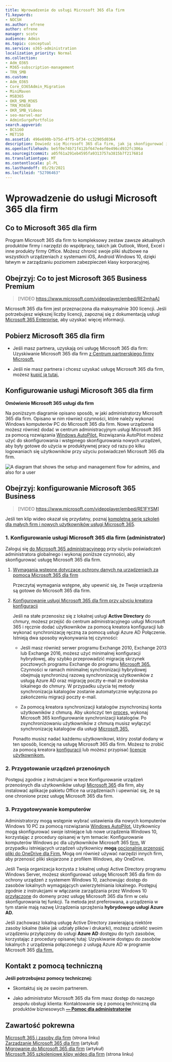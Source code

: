 ```yaml
---
title: Wprowadzenie do usługi Microsoft 365 dla firm
f1.keywords:
- NOCSH
ms.author: efrene
author: efrene
manager: scotv
audience: Admin
ms.topic: conceptual
ms.service: o365-administration
localization_priority: Normal
ms.collection:
- Adm_O365
- M365-subscription-management
- TRN_SMB
ms.custom:
- Adm_O365
- Core_O365Admin_Migration
- MiniMaven
- MSB365
- OKR_SMB_M365
- TRN_M365B
- OKR_SMB_Videos
- seo-marvel-mar
- AdminSurgePortfolio
search.appverid:
- BCS160
- MET150
ms.assetid: 496e690b-b75d-4ff5-bf34-cc32905d0364
description: Dowiedz się Microsoft 365 dla firm, jak ją skonfigurować i jak przygotować urządzenia i komputery, aby zapewnić ich ochronę przez usługę Microsoft 365 dla firm.
ms.openlocfilehash: be5f0e74b71f412bf647e4ef0e496cd932fc306a
ms.sourcegitcommit: a05f61a291eb4595fa9313757a3815b7f217681d
ms.translationtype: MT
ms.contentlocale: pl-PL
ms.lasthandoff: 05/29/2021
ms.locfileid: "52706463"
---
```

# <a name="get-started-with-microsoft-365-for-business"></a>Wprowadzenie do usługi Microsoft 365 dla firm

## <a name="what-is-microsoft-365-for-business"></a>Co to Microsoft 365 dla firm

Program Microsoft 365 dla firm to kompleksowy zestaw zawsze aktualnych produktów firmy i narzędzi do współpracy, takich jak Outlook, Word, Excel i inne produkty firmy Office. Możesz chronić swoje pliki służbowe na wszystkich urządzeniach z systemami iOS, Android Windows 10, dzięki łatwym w zarządzaniu poziomem zabezpieczeń klasy korporacyjnej.

## <a name="watch-what-is-microsoft-365-business-premium"></a>Obejrzyj: Co to jest Microsoft 365 Business Premium

> [!VIDEO https://www.microsoft.com/videoplayer/embed/RE2mhaA] 
  
Microsoft 365 dla firm jest przeznaczona dla maksymalnie 300 licencji. Jeśli potrzebujesz większej liczby licencji, zapoznaj się z dokumentacją usługi [Microsoft 365 Enterprise](../enterprise/index.yml), aby uzyskać więcej informacji. 
  
## <a name="get-microsoft-365-for-business"></a>Pobierz Microsoft 365 dla firm

- Jeśli masz partnera, uzyskają oni usługę Microsoft 365 dla firm: Uzyskiwanie Microsoft 365 dla firm [z Centrum partnerskiego firmy Microsoft.](get-microsoft-365-business.md)
    
- Jeśli nie masz partnera i chcesz uzyskać usługę Microsoft 365 dla firm, możesz [kupić ją tutaj.](https://www.microsoft.com/microsoft-365/business)
    
## <a name="set-up-microsoft-365-for-business"></a>Konfigurowanie usługi Microsoft 365 dla firm

 **Omówienie Microsoft 365 usługi dla firm**
  
Na poniższym diagramie opisano sposób, w jaki administratorzy Microsoft 365 dla firm. Opisano w nim również czynności, które należy wykonać Windows komputerów PC do Microsoft 365 dla firm. Nowe urządzenia możesz również dodać w centrum administracyjnym usługi Microsoft 365 za pomocą rozwiązania [Windows AutoPilot.](add-autopilot-devices-and-profile.md) Rozwiązania AutoPilot możesz użyć do skonfigurowania i wstępnego skonfigurowania nowych urządzeń, aby były gotowe do użycia w produktywnej pracy od razu po kilku logowaniach się użytkowników przy użyciu poświadczeń Microsoft 365 dla firm.
  
![A diagram that shows the setup and management flow for admins, and also for a user](../media/249f81fc-7e79-44c7-8425-3a0b7b651c3b.png)

## <a name="watch-set-up-microsoft-365-business"></a>Obejrzyj: konfigurowanie Microsoft 365 Business

> [!VIDEO https://www.microsoft.com/videoplayer/embed/RE1FYSM] 

Jeśli ten klip wideo okazał się przydatny, poznaj [kompletną serię szkoleń dla małych firm i nowych użytkowników usługi Microsoft 365](../business-video/index.yml).

  
### <a name="1-set-up-microsoft-365-for-business-admin"></a>1. Konfigurowanie usługi Microsoft 365 dla firm (administrator)

Zaloguj się [do Microsoft 365 administracyjnego](https://portal.office.com/adminportal/home) przy użyciu poświadczeń administratora globalnego i wykonaj poniższe czynności, aby skonfigurować usługę Microsoft 365 dla firm. 
  
1. [Wymagania wstępne dotyczące ochrony danych na urządzeniach za pomocą Microsoft 365 dla firm](pre-requisites-for-data-protection.md)
    
    Przeczytaj wymagania wstępne, aby upewnić się, że Twoje urządzenia są gotowe do Microsoft 365 dla firm.
    
2. [Konfigurowanie usługi Microsoft 365 dla firm przy użyciu kreatora konfiguracji](set-up.md)
    
    Jeśli na stałe przenosisz się z lokalnej usługi **Active Directory** do chmury, możesz przejść do centrum administracyjnego usługi Microsoft 365 i ręcznie dodać użytkowników za pomocą kreatora konfiguracji lub wykonać synchronizację ręczną za pomocą usługi Azure AD Połączenie. Istnieją dwa sposoby wykonywania tej czynności: 
    
    - Jeśli masz również serwer programu Exchange 2010, Exchange 2013 lub Exchange 2016, możesz użyć minimalnej konfiguracji hybrydowej, aby szybko przeprowadzić migrację skrzynek pocztowych programu Exchange do programu [Microsoft 365.](/Exchange/mailbox-migration/use-minimal-hybrid-to-quickly-migrate) Czynności w ramach minimalnej synchronizacji hybrydowej obejmują synchronizuj razową synchronizację użytkowników z usługą Azure AD oraz migrację poczty e-mail ze środowiska lokalnego do chmury. W przypadku użycia tej metody synchronizacja katalogów zostanie automatycznie wyłączona po zakończeniu migracji poczty e-mail.
    
    - Za pomocą kreatora synchronizacji katalogów zsynchronizuj konta użytkowników z chmurą. Aby ukończyć ten [proces,](../enterprise/set-up-directory-synchronization.md) wykonaj Microsoft 365 konfigurowanie synchronizacji katalogów. Po zsynchronizowaniu użytkowników z chmurą musisz wyłączyć synchronizację katalogów dla usługi [Microsoft 365.](../enterprise/turn-off-directory-synchronization.md)
    
    Ponadto musisz nadać każdemu użytkownikowi, który został dodany w ten sposób, licencję na usługę Microsoft 365 dla firm. Możesz to zrobić za pomocą kreatora [konfiguracji](set-up.md) lub możesz przypisać [licencje użytkownikom.](../admin/manage/assign-licenses-to-users.md)
    
### <a name="2-prepare-mobile-devices"></a>2. Przygotowanie urządzeń przenośnych

Postępuj zgodnie z instrukcjami w tece Konfigurowanie urządzeń przenośnych dla użytkowników usługi [Microsoft 365](set-up-mobile-devices.md) dla firm, aby instalować aplikacje pakietu Office na urządzeniach i upewniać się, że są one chronione przez usługę Microsoft 365 dla firm. 
  
### <a name="3-prepare-pcs"></a>3. Przygotowywanie komputerów

Administratorzy mogą wstępnie wybrać ustawienia dla nowych komputerów Windows 10 PC za pomocą rozwiązania [Windows AutoPilot.](add-autopilot-devices-and-profile.md) Użytkownicy mogą skonfigurować swoje istniejące lub nowe urządzenia Windows 10, korzystając z procedury opisanej w tym temacie: Konfigurowanie komputerów Windows pc dla użytkowników Microsoft 365 [firm.](set-up-windows-devices.md) W przypadku istniejących urządzeń użytkownicy **mogą** [opcjonalnie przenosić pliki do OneDrive dla Firm.](move-files-to-onedrive.md) Mogą oni również używać narzędzi innych firm, aby przenosić pliki skojarzone z profilem Windows, aby OneDrive.
  
Jeśli Twoja organizacja korzysta z lokalnej usługi Active Directory programu Windows Server, możesz skonfigurować usługę Microsoft 365 dla firm do ochrony urządzeń z systemem Windows 10, zachowując dostęp do zasobów lokalnych wymagających uwierzytelniania lokalnego. Postępuj zgodnie z instrukcjami w włączanie zarządzania przez Windows 10 [przyłączone](manage-windows-devices.md) do domeny przez usługę Microsoft 365 dla firm w celu skonfigurowania tej funkcji. Ta metoda jest preferowana, a urządzenia w tym stanie mają nazwę Urządzenia sprzężenia **hybrydowego usługi Azure AD.** 
  
Jeśli zachowasz lokalną usługę Active Directory zawierającą niektóre zasoby lokalne (takie jak udziały plików i drukarki), możesz udzielić swoim urządzeniu przyłączony do usługi **Azure AD** dostępu do tych zasobów, korzystając z procedury opisanej tutaj: Uzyskiwanie dostępu do zasobów lokalnych z urządzenia połączonego z usługą Azure AD w programie Microsoft 365 [dla firm.](access-resources.md)
  
  
## <a name="contact-support"></a>Kontakt z pomocą techniczną

 **Jeśli potrzebujesz pomocy technicznej:**
  
- Skontaktuj się ze swoim partnerem.
    
- Jako administrator Microsoft 365 dla firm masz dostęp do naszego zespołu obsługi klienta: Kontaktowanie się z pomocą techniczną dla produktów biznesowych **[— Pomoc dla administratorów](../business-video/get-help-support.md)**
    
## <a name="related-content"></a>Zawartość pokrewna

[Microsoft 365 i zasoby dla firm](./index.yml) (strona linku)\
[Zarządzanie Microsoft 365 dla firm](manage.md) (artykuł)\
[Migrowanie do Microsoft 365 dla firm](migrate-to-microsoft-365-business.md) (artykuł)\
[Microsoft 365 szkoleniowe klipy wideo dla firm](../business-video/index.yml) (strona linku)
